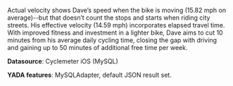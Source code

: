 Actual velocity shows Dave’s speed when the bike is moving (15.82 mph on average)--but that doesn’t count the stops and starts when riding city streets. His effective velocity (14.59 mph) incorporates elapsed travel time. With improved fitness and investment in a lighter bike, Dave aims to cut 10 minutes from his average daily cycling time, closing the gap with driving and gaining up to 50 minutes of additional free time per week.

**Datasource**: Cyclemeter iOS (MySQL)

**YADA features**: MySQLAdapter, default JSON result set.
